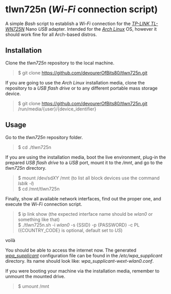# tlwn725n (*Wi-Fi* connection script)

A simple *Bash* script to establish a *Wi-Fi* connection for the *[TP-LINK TL-WN725N](https://www.tp-link.com/pl/support/download/tl-wn725n/)* Nano *USB* adapter. Intended for the *[Arch Linux](https://www.archlinux.org/)* OS, however it should work fine for all Arch-based distros.

## Installation

Clone the *tlwn725n* repository to the local machine.

> \$ git clone <https://github.com/devourerOfBits80/tlwn725n.git>

If you are going to use the *Arch Linux* installation media, clone the repository to a *USB flash drive* or to any different portable mass storage device.

> \$ git clone <https://github.com/devourerOfBits80/tlwn725n.git> /run/media/{user}/{device_identifier}

## Usage

Go to the *tlwn725n* repository folder.

> \$ cd ./tlwn725n

If you are using the installation media, boot the live environment, plug-in the prepared *USB flash drive* to a *USB* port, mount it to the */mnt*, and go to the *tlwn725n* directory.

> \$ mount /dev/sd*XY* /mnt (to list all block devices use the command *lsblk -l*)  
> \$ cd /mnt/tlwn725n

Finally, show all available network interfaces, find out the proper one, and execute the *Wi-Fi* connection script.

> \$ ip link show (the expected interface name should be *wlan0* or something like that)  
> \$ ./tlwn725n.sh -i *wlan0* -s {SSID} -p {PASSWORD} -c PL ({COUNTRY_CODE} is optional, default set to *US*)

voilà

You should be able to access the internet now. The generated *[wpa_supplicant](https://wiki.archlinux.org/index.php/wpa_supplicant)* configuration file can be found in the */etc/wpa_supplicant* directory. Its name should look like: *wpa_supplicant-wext-wlan0.conf*.

If you were booting your machine via the installation media, remember to unmount the mounted drive.

> \$ umount /mnt
